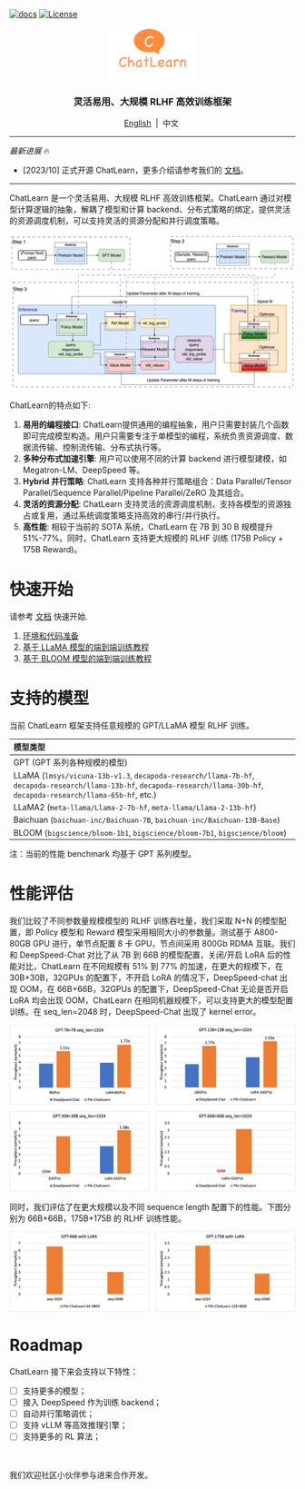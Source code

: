 
[![docs](https://img.shields.io/badge/docs-latest-brightgreen.svg)](https://chatlearn.readthedocs.io/zh/latest/)
[![License](https://img.shields.io/badge/License-Apache%202.0-blue.svg)](https://github.com/alibaba/ChatLearn/blob/main/LICENSE)

<p align="center">
  <picture>
    <img alt="ChatLearn" src="docs/images/logo.png" width=30%>
  </picture>
</p>

<h3 align="center">
灵活易用、大规模 RLHF 高效训练框架
</h3>
<p align="center">
        <a href="README.md">English</a>&nbsp |  &nbsp中文&nbsp
</p>

---

*最新进展* 🔥
- [2023/10] 正式开源 ChatLearn，更多介绍请参考我们的 [文档](docs/zh/chatlearn.md)。

---

ChatLearn 是一个灵活易用、大规模 RLHF 高效训练框架。ChatLearn 通过对模型计算逻辑的抽象，解耦了模型和计算 backend、分布式策略的绑定，提供灵活的资源调度机制，可以支持灵活的资源分配和并行调度策略。

![RLHF Flow](docs/images/rlhf.png)

ChatLearn的特点如下:
1. **易用的编程接口**: ChatLearn提供通用的编程抽象，用户只需要封装几个函数即可完成模型构造。用户只需要专注于单模型的编程，系统负责资源调度、数据流传输、控制流传输、分布式执行等。
2. **多种分布式加速引擎**: 用户可以使用不同的计算 backend 进行模型建模，如 Megatron-LM、DeepSpeed 等。
3. **Hybrid 并行策略**: ChatLearn 支持各种并行策略组合：Data Parallel/Tensor Parallel/Sequence Parallel/Pipeline Parallel/ZeRO 及其组合。
4. **灵活的资源分配**: ChatLearn 支持灵活的资源调度机制，支持各模型的资源独占或复用，通过系统调度策略支持高效的串行/并行执行。
5. **高性能**: 相较于当前的 SOTA 系统，ChatLearn 在 7B 到 30 B 规模提升 51%-77%。同时，ChatLearn 支持更大规模的 RLHF 训练 (175B Policy + 175B Reward)。


# 快速开始

请参考 [文档](https://chatlearn.readthedocs.io/zh/latest/) 快速开始.

1. [环境和代码准备](docs/zh/installation.md)
2. [基于 LLaMA 模型的端到端训练教程](docs/zh/tutorial.md)
3. [基于 BLOOM 模型的端到端训练教程](docs/zh/tutorial_bloom.md)

# 支持的模型

当前 ChatLearn 框架支持任意规模的 GPT/LLaMA 模型 RLHF 训练。

| 模型类型                                                                                                                                                                         |
|:-----------------------------------------------------------------------------------------------------------------------------------------------------------------------------|
| GPT (GPT 系列各种规模的模型)                                                                                                                                                          |
| LLaMA (`lmsys/vicuna-13b-v1.3`, `decapoda-research/llama-7b-hf`, `decapoda-research/llama-13b-hf`, `decapoda-research/llama-30b-hf`, `decapoda-research/llama-65b-hf`, etc.) |
| LLaMA2 (`meta-llama/Llama-2-7b-hf`, `meta-llama/Llama-2-13b-hf`)                                                                                                             |
| Baichuan (`baichuan-inc/Baichuan-7B`, `baichuan-inc/Baichuan-13B-Base`)                                                                                                             |
| BLOOM (`bigscience/bloom-1b1`, `bigscience/bloom-7b1`, `bigscience/bloom`)                                                                                                             |

注：当前的性能 benchmark 均基于 GPT 系列模型。

# 性能评估

我们比较了不同参数量规模模型的 RLHF 训练吞吐量，我们采取 N+N 的模型配置，即 Policy 模型和 Reward 模型采用相同大小的参数量。测试基于 A800-80GB GPU 进行，单节点配置 8 卡 GPU，节点间采用 800Gb RDMA 互联。我们和 DeepSpeed-Chat 对比了从 7B 到 66B 的模型配置，关闭/开启 LoRA 后的性能对比，ChatLearn 在不同规模有 51% 到 77% 的加速，在更大的规模下，在 30B+30B，32GPUs 的配置下，不开启 LoRA 的情况下，DeepSpeed-chat 出现 OOM，在 66B+66B，32GPUs 的配置下，DeepSpeed-Chat 无论是否开启 LoRA 均会出现 OOM，ChatLearn 在相同机器规模下，可以支持更大的模型配置训练。在 seq_len=2048 时，DeepSpeed-Chat 出现了 kernel error。

![Compare ChatLearn with DeepSpeed-Chat](docs/images/gpt-perf-cmp.png)

同时，我们评估了在更大规模以及不同 sequence length 配置下的性能。下图分别为 66B+66B，175B+175B 的 RLHF 训练性能。

![ChatLearn 66B 175B](docs/images/gpt-perf-66-175.png)

# Roadmap

ChatLearn 接下来会支持以下特性：
- [ ] 支持更多的模型；
- [ ] 接入 DeepSpeed 作为训练 backend；
- [ ] 自动并行策略调优；
- [ ] 支持 vLLM 等高效推理引擎；
- [ ] 支持更多的 RL 算法；

<br><br>
我们欢迎社区小伙伴参与进来合作开发。


